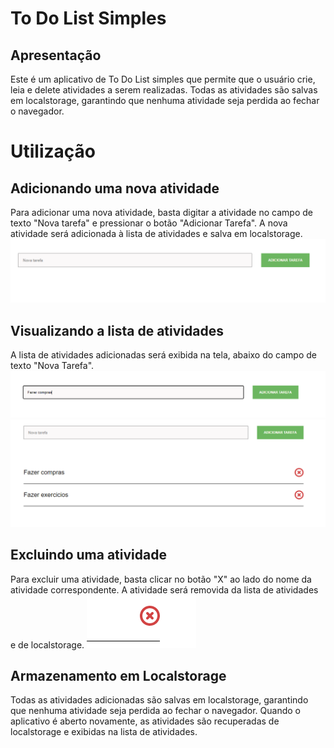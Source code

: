# To Do List Simples
## Apresentação
Este é um aplicativo de To Do List simples que permite que o usuário crie, leia e delete atividades a serem realizadas. Todas as atividades são salvas em localstorage, garantindo que nenhuma atividade seja perdida ao fechar o navegador.

# Utilização
## Adicionando uma nova atividade
Para adicionar uma nova atividade, basta digitar a atividade no campo de texto "Nova tarefa" e pressionar o botão "Adicionar Tarefa". A nova atividade será adicionada à lista de atividades e salva em localstorage.
<img src= "https://github.com/LucasW97/To-Do-List/blob/main/fotos/1.png">

## Visualizando a lista de atividades
A lista de atividades adicionadas será exibida na tela, abaixo do campo de texto "Nova Tarefa". 
<img src= "https://github.com/LucasW97/To-Do-List/blob/main/fotos/2.png">
<img src= "https://github.com/LucasW97/To-Do-List/blob/main/fotos/3.png">

## Excluindo uma atividade
Para excluir uma atividade, basta clicar no botão "X" ao lado do nome da atividade correspondente. A atividade será removida da lista de atividades e de localstorage.
<img src= "https://github.com/LucasW97/To-Do-List/blob/main/fotos/4.png">

## Armazenamento em Localstorage
Todas as atividades adicionadas são salvas em localstorage, garantindo que nenhuma atividade seja perdida ao fechar o navegador. Quando o aplicativo é aberto novamente, as atividades são recuperadas de localstorage e exibidas na lista de atividades.

